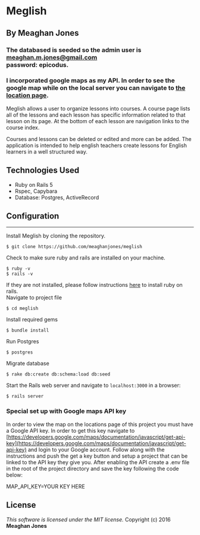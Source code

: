 #  Meglish
## By Meaghan Jones


### The databased is seeded so the admin user is meaghan.m.jones@gmail.com<br> password: epicodus.

### I incorporated google maps as my API. In order to see the google map while on the local server you can navigate to [the location page](localhost:3000/locations).

Meglish allows a user to organize lessons into courses. A course page lists all of the lessons and each lesson has specific information related to that lesson on its page. At the bottom of each lesson are navigation links to the course index.

Courses and lessons can be deleted or edited and more can be added. The application is intended to help english teachers create lessons for English learners in a well structured way.

## Technologies Used

* Ruby on Rails 5
* Rspec, Capybara
* Database: Postgres, ActiveRecord

## Configuration
------------

Install Meglish by cloning the repository.  
```
$ git clone https://github.com/meaghanjones/meglish
```
Check to make sure ruby and rails are installed on your machine.  
```
$ ruby -v
$ rails -v
```
If they are not installed, please follow instructions [here](http://guides.rubyonrails.org/getting_started.html#installing-rails) to install ruby on rails.<br>
Navigate to project file
```
$ cd meglish
```
Install required gems
```
$ bundle install
```
Run Postgres
```
$ postgres
```
Migrate database
```
$ rake db:create db:schema:load db:seed
```
Start the Rails web server and navigate to `localhost:3000` in a browser:
```
$ rails server
```

### Special set up with Google maps API key

In order to view the map on the locations page of this project you must have a Google API key. In order to get this key navigate to [https://developers.google.com/maps/documentation/javascript/get-api-key](https://developers.google.com/maps/documentation/javascript/get-api-key) and login to your Google account. Follow along with the instructions and push the get a key button and setup a project that can be linked to the API key they give you.
After enabling the API create a .env file in the root of the project directory and save the key following the code below:

MAP_API_KEY=YOUR KEY HERE

License
-------
_This software is licensed under the MIT license._
Copyright (c) 2016 **Meaghan Jones**
